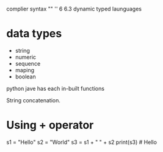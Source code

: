 complier
syntax
""
''
6
6.3
dynamic typed launguages

# data types
  * string
  * numeric 
  * sequence
  * maping
  * boolean

python jave has each in-built functions

String concatenation.
# Using + operator
s1 = "Hello"
s2 = "World"
s3 = s1 + " " + s2
print(s3) # Hello

